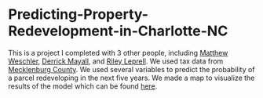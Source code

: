# Predicting-Property-Redevelopment-in-Charlotte-NC
This is a project I completed with 3 other people, including [Matthew Weschler](https://www.linkedin.com/in/matthew-weschler-pe-leed-ap-nd-27004860/), [Derrick Mayall](https://www.linkedin.com/in/derrick-mayall-09092b225/), and [Riley Leprell](https://github.com/RileyLePrell). We used tax data from [Mecklenburg County](https://maps.mecknc.gov/opendata/metadata/Tax_Parcels_with_CAMA_Data.html). We used several variables to predict the probability of a parcel redeveloping in the next five years. We made a map to visualize the results of the model which can be found [here](https://experience.arcgis.com/experience/a4fd282ef8924442a7786664b03836f5#data_s=id%3AdataSource_1-18f1156ebb8-layer-4%3A388465).

